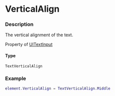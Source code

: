 # VerticalAlign
### Description
The vertical alignment of the text.

Property of [UITextInput](/classes/UITextInput/)

#### Type
`TextVerticalAlign`

### Example
```lua
element.VerticalAlign = TextVerticalAlign.Middle
```
